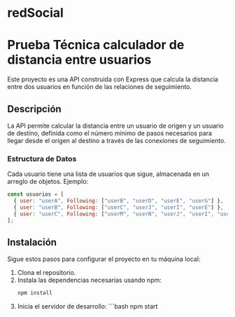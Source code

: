 # redSocial

# Prueba Técnica calculador de distancia entre usuarios
Este proyecto es una API construida con Express que calcula la distancia entre dos usuarios en función de las relaciones de seguimiento.

## Descripción
La API permite calcular la distancia entre un usuario de origen y un usuario de destino, definida como el número mínimo de pasos necesarios para llegar desde el origen al destino a través de las conexiones de seguimiento.

### Estructura de Datos

Cada usuario tiene una lista de usuarios que sigue, almacenada en un arreglo de objetos. Ejemplo:

```javascript
const usuarios = [
  { user: "userA", Following: ["userB", "userD", "userE", "userG"] },
  { user: "userB", Following: ["userC", "userJ", "userI", "userE"] },
  { user: "userC", Following: ["userM", "userN", "userJ", "userI", "userE"] },
];
```

## Instalación

Sigue estos pasos para configurar el proyecto en tu máquina local:

1. Clona el repositorio.
2. Instala las dependencias necesarias usando npm:
    ```bash
    npm install
    ```
3. Inicia el servidor de desarrollo:
       ```bash
    npm start
    ```
